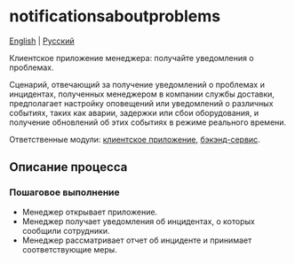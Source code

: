 # notificationsaboutproblems

[English](notificationsaboutproblems.md) | [Русский](notificationsaboutproblems.ru.md)

Клиентское приложение менеджера: получайте уведомления о проблемах.

Сценарий, отвечающий за получение уведомлений о проблемах и инцидентах, полученных менеджером в компании службы доставки, предполагает настройку оповещений или уведомлений о различных событиях, таких как аварии, задержки или сбои оборудования, и получение обновлений об этих событиях в режиме реального времени.

Ответственные модули: [клиентское приложение](../../frontend/managerclient.md), [бэкэнд-сервис](../../backend/managerbackend.md).

## Описание процесса

### Пошаговое выполнение

- Менеджер открывает приложение.
- Менеджер получает уведомления об инцидентах, о которых сообщили сотрудники.
- Менеджер рассматривает отчет об инциденте и принимает соответствующие меры.
